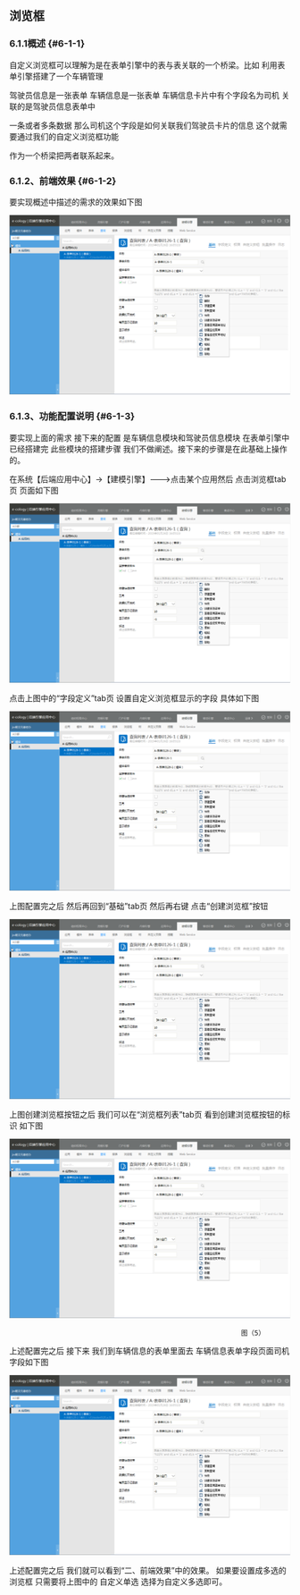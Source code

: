 ## 浏览框

### ****6.1.1概述**** {#6-1-1}

自定义浏览框可以理解为是在表单引擎中的表与表关联的一个桥梁。比如 利用表单引擎搭建了一个车辆管理

驾驶员信息是一张表单  车辆信息是一张表单  车辆信息卡片中有个字段名为司机 关联的是驾驶员信息表单中

一条或者多条数据 那么司机这个字段是如何关联我们驾驶员卡片的信息 这个就需要通过我们的自定义浏览框功能

作为一个桥梁把两者联系起来。

### ****6.1.2、前端效果**** {#6-1-2}

要实现概述中描述的需求的效果如下图

![E:\重要文件备份\ecology正式系统知识树图片(余海群提供)\20042\images\10931](../assets/ezhong_yao_wen_jian_bei_4efd5c_ecology_zheng_shi_xi_tong_zhi_shi_shu_tu_724728_yu_hai_qun_ti_4f9b295c_2.png)

### ****6.1.3、功能配置说明**** {#6-1-3}

要实现上面的需求 接下来的配置 是车辆信息模块和驾驶员信息模块 在表单引擎中已经搭建完 此些模块的搭建步骤 我们不做阐述。接下来的步骤是在此基础上操作的。

在系统【后端应用中心】→【建模引擎】---&gt;点击某个应用然后 点击浏览框tab页 页面如下图

![E:\重要文件备份\ecology正式系统知识树图片(余海群提供)\20042\images\10934](../assets/ezhong_yao_wen_jian_bei_4efd5c_ecology_zheng_shi_xi_tong_zhi_shi_shu_tu_724728_yu_hai_qun_ti_4f9b295c_2.png)

点击上图中的“字段定义”tab页  设置自定义浏览框显示的字段 具体如下图

![E:\重要文件备份\ecology正式系统知识树图片(余海群提供)\20042\images\10948](../assets/ezhong_yao_wen_jian_bei_4efd5c_ecology_zheng_shi_xi_tong_zhi_shi_shu_tu_724728_yu_hai_qun_ti_4f9b295c_2.png)

上图配置完之后 然后再回到“基础”tab页 然后再右键 点击“创建浏览框”按钮

![E:\重要文件备份\ecology正式系统知识树图片(余海群提供)\20042\images\10968](../assets/ezhong_yao_wen_jian_bei_4efd5c_ecology_zheng_shi_xi_tong_zhi_shi_shu_tu_724728_yu_hai_qun_ti_4f9b295c_2.png)

上图创建浏览框按钮之后 我们可以在“浏览框列表”tab页 看到创建浏览框按钮的标识 如下图

![E:\重要文件备份\ecology正式系统知识树图片(余海群提供)\20042\images\10970](../assets/ezhong_yao_wen_jian_bei_4efd5c_ecology_zheng_shi_xi_tong_zhi_shi_shu_tu_724728_yu_hai_qun_ti_4f9b295c_2.png)

                                                              图（5）

上述配置完之后 接下来 我们到车辆信息的表单里面去 车辆信息表单字段页面司机字段如下图

![E:\重要文件备份\ecology正式系统知识树图片(余海群提供)\20042\images\10971](../assets/ezhong_yao_wen_jian_bei_4efd5c_ecology_zheng_shi_xi_tong_zhi_shi_shu_tu_724728_yu_hai_qun_ti_4f9b295c_2.png)

上述配置完之后 我们就可以看到“二、前端效果”中的效果。 如果要设置成多选的浏览框 只需要将上图中的 自定义单选 选择为自定义多选即可。